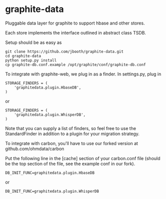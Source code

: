 graphite-data
=============

Pluggable data layer for graphite to support hbase and other stores.

Each store implements the interface outlined in abstract class TSDB.

Setup should be as easy as

    git clone https://github.com/jbooth/graphite-data.git
    cd graphite-data
    python setup.py install
    cp graphite-db.conf.example /opt/graphite/conf/graphite-db.conf

To integrate with graphite-web, we plug in as a finder.  In settings.py, plug in

    STORAGE_FINDERS = (
        'graphitedata.plugin.HbaseDB',
    )

or

    STORAGE_FINDERS = (
        'graphitedata.plugin.WhisperDB',
    )

Note that you can supply a list of finders, so feel free to use the StandardFinder in addition to a plugin for your migration strategy.

To integrate with carbon, you'll have to use our forked version at github.com/ohmdata/carbon

Put the following line in the [cache] section of your carbon.conf file (should be the top section of the file, see the example conf in our fork).

    DB_INIT_FUNC=graphitedata.plugin.HbaseDB

or

    DB_INIT_FUNC=graphitedata.plugin.WhisperDB
